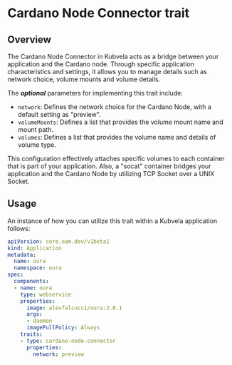 # Cardano Node Connector trait

## Overview

The Cardano Node Connector in Kubvela acts as a bridge between your application and the Cardano node. Through specific application characteristics and settings, it allows you to manage details such as network choice, volume mounts and volume details.

The ***optional*** parameters for implementing this trait include:
 - `network`: Defines the network choice for the Cardano Node, with a default setting as "preview".
 - `volumeMounts`: Defines a list that provides the volume mount name and mount path.
 - `volumes`: Defines a list that provides the volume name and details of volume type.

This configuration effectively attaches specific volumes to each container that is part of your application. Also, a "socat" container bridges your application and the Cardano Node by utilizing TCP Socket over a UNIX Socket.

## Usage

An instance of how you can utilize this trait within a Kubvela application follows:

```yaml
apiVersion: core.oam.dev/v1beta1
kind: Application
metadata:
  name: oura
  namespace: oura
spec:
  components:
  - name: oura
    type: webservice
    properties:
      image: alexfalcucci/oura:2.0.1
      args:
      - daemon
      imagePullPolicy: Always
    traits:
    - type: cardano-node-connector
      properties:
        network: preview
```
